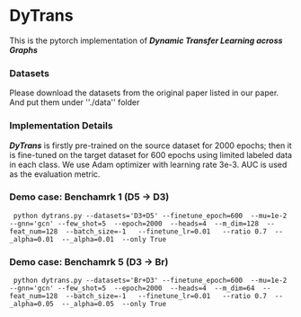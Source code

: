 # DyTrans

This is the pytorch implementation of _**Dynamic Transfer Learning across Graphs**_


### Datasets
Please download the datasets from the original paper listed in our paper. And put them under ''./data'' folder

### Implementation Details
_**DyTrans**_ is firstly pre-trained on the source dataset for 2000 epochs; then it is fine-tuned on the target dataset for 600 epochs using limited labeled data in each class. We use Adam optimizer with learning rate 3e-3. AUC is used as the evaluation metric.

### Demo case: Benchamrk 1 (D5 -> D3)
```
 python dytrans.py --datasets='D3+D5' --finetune_epoch=600  --mu=1e-2 --gnn='gcn' --few_shot=5  --epoch=2000  --heads=4  --m_dim=128  --feat_num=128  --batch_size=-1   --finetune_lr=0.01   --ratio 0.7  --_alpha=0.01  --_alpha=0.01  --only True
```
### Demo case: Benchamrk 5 (D3 -> Br)
```
 python dytrans.py --datasets='Br+D3' --finetune_epoch=600  --mu=1e-2 --gnn='gcn' --few_shot=5  --epoch=2000  --heads=4  --m_dim=64  --feat_num=128  --batch_size=-1   --finetune_lr=0.01   --ratio 0.7  --_alpha=0.05  --_alpha=0.05  --only True
```
